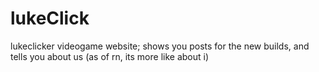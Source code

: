 # lukeClick
lukeclicker videogame website; shows you posts for the new builds, and tells you about us (as of rn, its more like about i)
